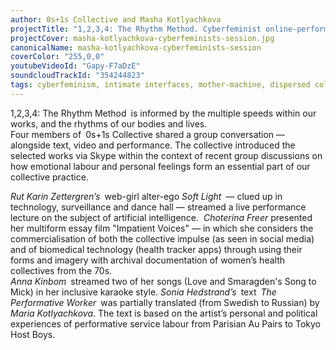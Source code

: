 ```yaml
---
author: 0s+1s Collective and Masha Kotlyachkova
projectTitle: "1,2,3,4: The Rhythm Method. Cyberfeminist online-performance"
projectCover: masha-kotlyachkova-cyberfeminists-session.jpg
canonicalName: masha-kotlyachkova-cyberfeminists-session
coverColor: "255,0,0"
youtubeVideoId: "Gapy-F7aDzE"
soundcloudTrackId: "354244823"
tags: cyberfeminism, intimate interfaces, mother-machine, dispersed collectivity, affective labour, practices of ourselves, digital proletariat
---
```


1,2,3,4: The Rhythm Method is informed by the multiple speeds within our works, and the rhythms of our bodies and lives.  
Four members of 0s+1s Collective shared a group conversation — alongside text, video and performance. The collective introduced the selected works via Skype within the context of recent group discussions on how emotional labour and personal feelings form an essential part of our collective practice.  
  
_Rut Karin Zettergren’s_ web-girl alter-ego _Soft Light_ — clued up in technology, surveillance and dance hall — streamed a live performance lecture on the subject of artificial intelligence.   _Choterina Freer_ presented her multiform essay film "Impatient Voices" — in which she considers the commercialisation of both the collective impulse (as seen in social media) and of biomedical technology (health tracker apps) through using their forms and imagery with archival documentation of women’s health collectives from the 70s.  
_Anna Kinbom_ streamed two of her songs (Love and Smaragden's Song to Mick) in her inclusive karaoke style.  _Sonia Hedstrand’s_ text _The Performative Worker_ was partially translated (from Swedish to Russian) by _Maria Kotlyachkova_. The text is based on the artist’s personal and political experiences of performative service labour from Parisian Au Pairs to Tokyo Host Boys.